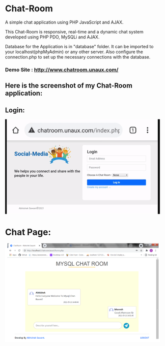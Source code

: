 # Chat-Room

A simple chat application using PHP JavaScript and AJAX.

This Chat-Room is responsive, real-time and a dynamic chat system developed using PHP PDO, MySQLi and AJAX.

Database for the Application is in "database" folder. It can be imported to your localhost(phpMyAdmin) or any other server. Also configure the connection.php to set up the necessary connections with the database.

### Demo Site : http://www.chatroom.unaux.com/
## Here is the screenshot of my Chat-Room application:

## Login:

![Screenshot](/pic/demo.gif)


# Chat Page:

![Screenshot](/pic/demo.png)
